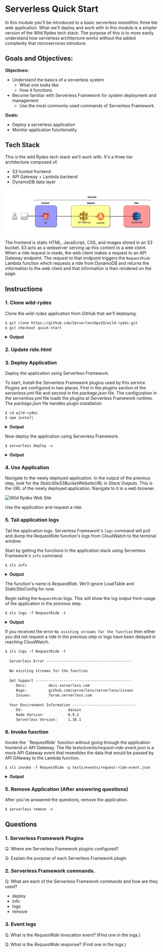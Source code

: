 # Serverless Quick Start

In this module you'll be introduced to a basic serverless monolithic three tier web application. What we'll deploy and work with in this module is a simpler version of the Wild Rydes tech stack. The purpose of this is to more easily understand how serverless architecture works without the added complexity that microservices introduce.

## Goals and Objectives:

**Objectives:**
* Understand the basics of a serverless system
  * What one looks like
  * How it functions
* Become familiar with Serverless Framework for system deployment and management
  * Use the most commonly used commands of Serverless Framework.

**Goals:**
* Deploy a serverless application
* Monitor application functionality

## Tech Stack

This is the wild Rydes tech stack we'll work with. It's a three tier architecture composed of:

* S3 hosted frontend
* API Gateway + Lambda backend
* DynamoDB data layer

![Wild Rydes Monolith](../images/wild-rydes-monolith.png)

The frontend is static HTML, JavaScript, CSS, and images stored in an S3 bucket. S3 acts as a webserver serving up this content to a web client. When a ride request is made, the web client makes a request to an API Gateway endpoint. The request to that endpoint triggers the `RequestRide` Lambda function which requests a ride from DynamoDB and returns the information to the web client and that information is then rendered on the page.

## Instructions

### 1. Clone wild-rydes
Clone the _wild-rydes_ application from GitHub that we'll deploying.

```
$ git clone https://github.com/ServerlessOpsIO/wild-rydes.git
$ git checkout quick-start
```

<details>
<summary><strong>Output</strong></summary>
<p>

```
$ git clone https://github.com/ServerlessOpsIO/wild-rydes.git
Cloning into 'wild-rydes'...
remote: Counting objects: 157, done.
remote: Total 157 (delta 0), reused 0 (delta 0), pack-reused 157
Receiving objects: 100% (157/157), 9.46 MiB | 2.56 MiB/s, done.
Resolving deltas: 100% (31/31), done.

$ git checkout quick-start
Switched to branch 'master'
```
</p>
</details>


### 2. Update ride.html
<!--
Have people update ride.html file to point to their own config bucket
-->


### 3. Deploy Application

Deploy the application using Serverless Framework.

To start, install the Serverless Framework plugins used by this service. Plugins are configured in two places. First in the _plugins_ section of the _serverless.yml_ file and second in the _package.json_ file. The configuration in the _serverless.yml_ file loads the plugins at Serverless Framework runtime. The _package.json_ file handles plugin installation.

```
$ cd wild-rydes
$ npm install
```
<details>
<summary><strong>Output</strong></summary>
<p>

```
added 70 packages from 104 contributors and audited 97 packages in 4.691s
found 0 vulnerabilities
```
</p>
</details>

Now deploy the application using Serverless Framework.

```
$ serverless deploy -v
```
<details>
<summary><strong>Output</strong></summary>
<p>

```
Serverless: Installing requirements of requirements.txt in .serverless...
Serverless: Packaging service...
Serverless: Excluding development dependencies...
Serverless: Injecting required Python packages to package...
Serverless: Creating Stack...
Serverless: Checking Stack create progress...
CloudFormation - CREATE_IN_PROGRESS - AWS::CloudFormation::Stack - wild-rydes-dev
CloudFormation - CREATE_IN_PROGRESS - AWS::S3::Bucket - ServerlessDeploymentBucket
CloudFormation - CREATE_IN_PROGRESS - AWS::S3::Bucket - ServerlessDeploymentBucket
CloudFormation - CREATE_COMPLETE - AWS::S3::Bucket - ServerlessDeploymentBucket
CloudFormation - CREATE_COMPLETE - AWS::CloudFormation::Stack - wild-rydes-dev
Serverless: Stack create finished...
Serverless: Uploading CloudFormation file to S3...
Serverless: Uploading artifacts...
Serverless: Uploading service .zip file to S3 (11.45 MB)...
Serverless: Validating template...
Serverless: Updating Stack...
Serverless: Checking Stack update progress...
CloudFormation - UPDATE_IN_PROGRESS - AWS::CloudFormation::Stack - wild-rydes-dev

<SNIP>

CloudFormation - UPDATE_COMPLETE_CLEANUP_IN_PROGRESS - AWS::CloudFormation::Stack - wild-rydes-dev
CloudFormation - UPDATE_COMPLETE - AWS::CloudFormation::Stack - wild-rydes-dev
Serverless: Stack update finished...
Service Information
service: wild-rydes
stage: dev
region: us-east-1
stack: wild-rydes-dev
api keys:
  None
endpoints:
  POST - https://a0wh3ig8vh.execute-api.us-east-1.amazonaws.com/dev/ride
functions:
  RequestRide: wild-rydes-dev-RequestRide
  LoadTable: wild-rydes-dev-LoadTable
  StaticSiteConfig: wild-rydes-dev-StaticSiteConfig

Stack Outputs
RequestRideLambdaFunctionQualifiedArn: arn:aws:lambda:us-east-1:144121712529:function:wild-rydes-dev-RequestRide:9
StaticSiteConfigLambdaFunctionQualifiedArn: arn:aws:lambda:us-east-1:144121712529:function:wild-rydes-dev-StaticSiteConfig:9
LoadTableLambdaFunctionQualifiedArn: arn:aws:lambda:us-east-1:144121712529:function:wild-rydes-dev-LoadTable:9
StaticSiteS3BucketName: wild-rydes-dev.dev.training.serverlessops.io
StaticSiteS3BucketWebsiteURL: http://wild-rydes-dev.dev.training.serverlessops.io
ServiceEndpoint: https://a0wh3ig8vh.execute-api.us-east-1.amazonaws.com/dev
ServerlessDeploymentBucketName: wild-rydes-dev-serverlessdeploymentbucket-wl3p6ysx2dye

S3 Sync: Syncing directories and S3 prefixes...
...........
S3 Sync: Synced.
```
</p>
</details>

### 4. Use Application

Navigate to the newly deployed application. In the output of the previous step, look for the _StaticSiteS3BucketWebsiteURL_ in _Stack Outputs_. This is the URL of the newly deployed application.  Navigate to it in a web browser.

![Wild Rydes Web Site](../images/wild-rydes-site.png)

Use the application and request a ride.

### 5. Tail application logs

Tail the application logs. Serverless Framework's `logs` command will poll and dump the RequestRide function's logs from CloudWatch to the terminal window.

Start by getting the functions in the application stack using Serverless Framework's `info` command.

```
$ sls info
```

<details>
<summary><strong>Output</strong></summary>
<p>

```
Service Information
service: wild-rydes
stage: dev
region: us-east-1
stack: wild-rydes-dev
api keys:
  None
endpoints:
  POST - https://a0wh3ig8vh.execute-api.us-east-1.amazonaws.com/dev/ride
functions:
  RequestRide: wild-rydes-dev-RequestRide
  LoadTable: wild-rydes-dev-LoadTable
  StaticSiteConfig: wild-rydes-dev-StaticSiteConfig
```
</p>
</details>

The function's name is _RequestRide_. We'll ignore LoadTable and StaticSiteConfig for now.

Begin tailing the `RequestRide` logs. This will show the log output from usage of the application in the previous step.

```
$ sls logs -f RequestRide -t
```

<details>
<summary><strong>Output</strong></summary>
<p>

```
2018-08-20 12:09:06.145 (-04:00)                [INFO]  2018-08-20T16:09:06.145ZSTART RequestId: 5c6c0221-a493-11e8-88e8-cd6d1f1b5e45 Version: $LATEST
2018-08-20 12:09:06.199 (-04:00)        5c6c0221-a493-11e8-88e8-cd6d1f1b5e45    [INFO]  Request: {"resource": "/ride", "path": "/ride", "httpMethod": "POST", "headers": {"Accept": "*/*", "Accept-Encoding": "gzip, deflate, br", "Accept-Language": "en-US,en;q=0.9", "CloudFront-Forwarded-Proto": "https", "CloudFront-Is-Desktop-Viewer": "true", "CloudFront-Is-Mobile-Viewer": "false", "CloudFront-Is-SmartTV-Viewer": "false", "CloudFront-Is-Tablet-Viewer": "false", "CloudFront-Viewer-Country": "US", "content-type": "application/json", "Host": "a0wh3ig8vh.execute-api.us-east-1.amazonaws.com", "origin": "http://wild-rydes-dev.dev.training.serverlessops.io", "Referer": "http://wild-rydes-dev.dev.training.serverlessops.io/ride.html", "User-Agent": "Mozilla/5.0 (Macintosh; Intel Mac OS X 10_13_6) AppleWebKit/537.36 (KHTML, like Gecko) Chrome/68.0.3440.106 Safari/537.36", "Via": "2.0 83d82856eafc6ceb7ba06a257022fa7c.cloudfront.net (CloudFront)", "X-Amz-Cf-Id": "RJLS5Ymq-ucDHUUNnkqL98NGHLhaLMnz9nT9L4n9E3Pp9GTHolb8DA==", "X-Amzn-Trace-Id": "Root=1-5b7ae7a1-8b57b88c497a27d840f08ffc", "X-Forwarded-For": "73.17.175.174, 52.46.29.64", "X-Forwarded-Port": "443", "X-Forwarded-Proto": "https"}, "queryStringParameters": null, "pathParameters": null, "stageVariables": null, "requestContext": {"resourceId": "eznzv3", "resourcePath": "/ride", "httpMethod": "POST", "extendedRequestId": "L7khMHvjIAMFsMQ=", "requestTime": "20/Aug/2018:16:09:05 +0000", "path": "/dev/ride", "accountId": "144121712529", "protocol": "HTTP/1.1", "stage": "dev", "requestTimeEpoch": 1534781345249, "requestId": "5c6b65a9-a493-11e8-bb26-4769c4cfde0e", "identity": {"cognitoIdentityPoolId": null, "accountId": null, "cognitoIdentityId": null, "caller": null, "sourceIp": "73.17.175.174", "accessKey": null, "cognitoAuthenticationType": null, "cognitoAuthenticationProvider": null, "userArn": null, "userAgent": "Mozilla/5.0 (Macintosh; Intel Mac OS X 10_13_6) AppleWebKit/537.36 (KHTML, like Gecko) Chrome/68.0.3440.106 Safari/537.36", "user": null}, "apiId": "a0wh3ig8vh"}, "body": "{\"PickupLocation\":{\"Latitude\":42.36317996431076,\"Longitude\":-71.05193588435529}}", "isBase64Encoded": false}
2018-08-20 12:09:06.259 (-04:00)        5c6c0221-a493-11e8-88e8-cd6d1f1b5e45    [INFO]  Starting new HTTPS connection (1): dynamodb.us-east-1.amazonaws.com
2018-08-20 12:09:06.414 (-04:00)        5c6c0221-a493-11e8-88e8-cd6d1f1b5e45    [INFO]  Response: {"statusCode": 201, "body": "{\"RideId\": \"5cfc9954-a493-11e8-a910-425746ae81de\", \"Unicorn\": {\"Name\": \"Bucephalus\", \"Color\": \"Golden\"}, \"RequestTime\": \"2018-08-20 16:09:06.200610\"}", "headers": {"Access-Control-Allow-Origin": "*"}}
END RequestId: 5c6c0221-a493-11e8-88e8-cd6d1f1b5e45
REPORT RequestId: 5c6c0221-a493-11e8-88e8-cd6d1f1b5e45  Duration: 214.69 ms     Billed Duration: 300 ms         Memory Size: 128 MB     Max Memory Used: 41 MB
```
</p>
</details>

If you received the error `No existing streams for the function` then either you did not request a ride in the previous step or logs have been delayed in reaching CloudWatch.
```
$ sls logs -f RequestRide -t

  Serverless Error ---------------------------------------

  No existing streams for the function

  Get Support --------------------------------------------
     Docs:          docs.serverless.com
     Bugs:          github.com/serverless/serverless/issues
     Issues:        forum.serverless.com

  Your Environment Information -----------------------------
     OS:                     darwin
     Node Version:           8.9.2
     Serverless Version:     1.30.1
```

### 6. Invoke function

Invoke the ``RequestRide` function without going through the application frontend or API Gateway. The file _tests/events/request-ride-event.json_ is a mock API Gateway event that resembles the data that would be passed by API GAteway to the Lambda function.


```
$ sls invoke -f RequestRide -p tests/events/request-ride-event.json
```

<details>
<summary><strong>Output</strong></summary>
<p>
```json
{
    "statusCode": 201,
    "body": "{\"RideId\": \"30c565ea-a494-11e8-a910-425746ae81de\", \"Unicorn\": {\"Name\": \"Shadowfax\", \"Color\": \"White\"}, \"RequestTime\": \"2018-08-20 16:15:01.515825\"}",
    "headers": {
        "Access-Control-Allow-Origin": "*"
    }
}
```
</p>
</details>

### 5. Remove Application (After answering questions)

After you've answered the questions, remove the application.

```
$ serverless remove -v
```

## Questions

### 1. Serverless Framework Plugins

Q: Where are Serverless Framework plugins configured?

Q: Explain the purpose of each Serverless Framework plugin

### 2. Serverless Framework commands.

Q: What are each of the Serverless Framework commands and how are they used?

* deploy
* info
* logs
* remove

### 3. Event logs

Q. What is the _RequestRide_ invocation event? (Find one in the logs.)

Q. What is the _RequestRide_ response? (Find one in the logs.)
